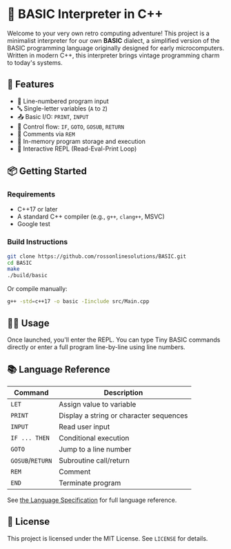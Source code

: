 # 🧮 BASIC Interpreter in C++

Welcome to your very own retro computing adventure! This project is a minimalist interpreter for our own **BASIC** dialect, a simplified version of the BASIC programming language originally designed for early microcomputers. Written in modern C++, this interpreter brings vintage programming charm to today's systems.

## 🚀 Features

- 📝 Line-numbered program input
- 🔤 Single-letter variables (`A` to `Z`)
- 📤 Basic I/O: `PRINT`, `INPUT`
- 🔁 Control flow: `IF`, `GOTO`, `GOSUB`, `RETURN`
- 💬 Comments via `REM`
- 🧠 In-memory program storage and execution
- 🧪 Interactive REPL (Read-Eval-Print Loop)

## 📦 Getting Started

### Requirements

- C++17 or later
- A standard C++ compiler (e.g., `g++`, `clang++`, MSVC)
- Google test

### Build Instructions

```bash
git clone https://github.com/rossonlinesolutions/BASIC.git
cd BASIC
make
./build/basic
```

Or compile manually:

```bash
g++ -std=c++17 -o basic -Iinclude src/Main.cpp
```


## 🧑‍💻 Usage

Once launched, you'll enter the REPL. You can type Tiny BASIC commands directly or enter a full program line-by-line using line numbers.

## 📚 Language Reference

| Command     | Description                             |
|-------------|-----------------------------------------|
| `LET`       | Assign value to variable                |
| `PRINT`     | Display a string or character sequences |
| `INPUT`     | Read user input                         |
| `IF ... THEN` | Conditional execution                 |
| `GOTO`      | Jump to a line number                   |
| `GOSUB`/`RETURN` | Subroutine call/return             |
| `REM`       | Comment                                 |
| `END`       | Terminate program                       |

See [the Language Specification](./Documentation/specification/01-Introduction-and-scope.md) for full language reference.


## 📜 License

This project is licensed under the MIT License. See `LICENSE` for details.

